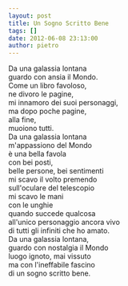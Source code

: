 ```yaml
---
layout: post
title: Un Sogno Scritto Bene
tags: []
date: 2012-06-08 23:13:00
author: pietro
---
```

Da una galassia lontana<br/>guardo con ansia il Mondo.<br/>Come un libro favoloso,<br/>ne divoro le pagine,<br/>mi innamoro dei suoi personaggi,<br/>ma dopo poche pagine,<br/>alla fine,<br/>muoiono tutti.<br/>Da una galassia lontana<br/>m'appassiono del Mondo<br/>è una bella favola<br/>con bei posti,<br/>belle persone, bei sentimenti<br/>mi scavo il volto premendo<br/>sull'oculare del telescopio<br/>mi scavo le mani<br/>con le unghie<br/>quando succede qualcosa<br/>all'unico personaggio ancora vivo<br/>di tutti gli infiniti che ho amato.<br/>Da una galassia lontana,<br/>guardo con nostalgia il Mondo<br/>luogo ignoto, mai vissuto<br/>ma con l'ineffabile fascino<br/>di un sogno scritto bene.
